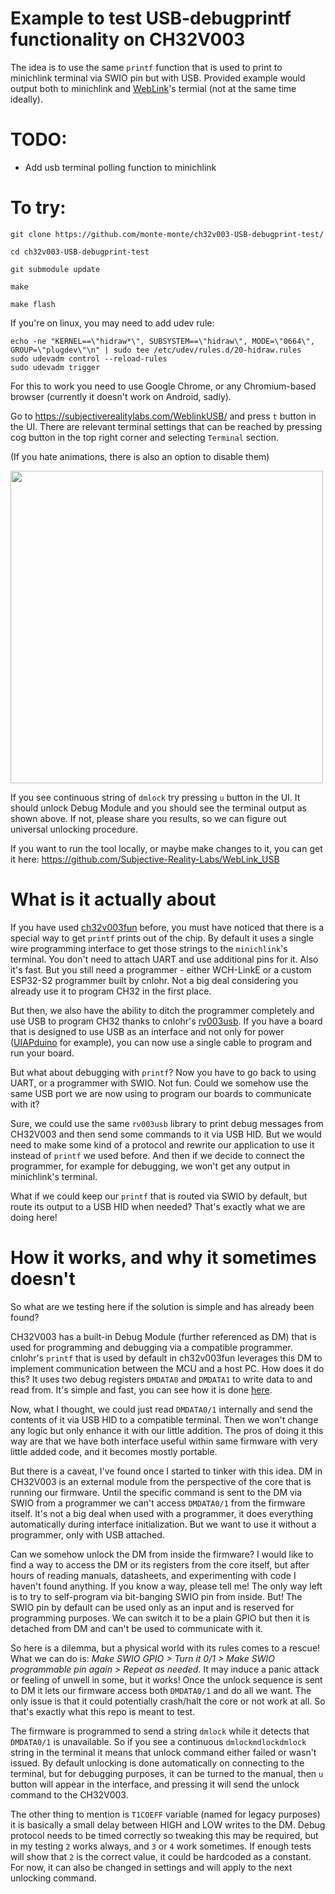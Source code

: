 # Example to test USB-debugprintf functionality on CH32V003
The idea is to use the same ``printf`` function that is used to print to minichlink terminal via SWIO pin but with USB. 
Provided example would output both to minichlink and [WebLink](https://subjectiverealitylabs.com/WeblinkUSB/)'s termial (not at the same time ideally).

# TODO:
- Add usb terminal polling function to minichlink

# To try:
``git clone https://github.com/monte-monte/ch32v003-USB-debugprint-test/``

``cd ch32v003-USB-debugprint-test``

``git submodule update``

``make``

``make flash``

If you're on linux, you may need to add udev rule:

```
echo -ne "KERNEL==\"hidraw*\", SUBSYSTEM==\"hidraw\", MODE=\"0664\", GROUP=\"plugdev\"\n" | sudo tee /etc/udev/rules.d/20-hidraw.rules
sudo udevadm control --reload-rules
sudo udevadm trigger
```
For this to work you need to use Google Chrome, or any Chromium-based browser (currently it doesn't work on Android, sadly).

Go to https://subjectiverealitylabs.com/WeblinkUSB/ and press ``t`` button in the UI.
There are relevant terminal settings that can be reached by pressing cog button in the top right corner and selecting ``Terminal`` section.

(If you hate animations, there is also an option to disable them)

<img src="https://github.com/user-attachments/assets/f6c79832-5721-48b6-a186-eb1d9c997e35" width="500px">

If you see continuous string of ``dmlock`` try pressing ``u`` button in the UI. It should unlock Debug Module and you should see the terminal output as shown above. If not, please share you results, so we can figure out universal unlocking procedure.

If you want to run the tool locally, or maybe make changes to it, you can get it here:
https://github.com/Subjective-Reality-Labs/WebLink_USB

# What is it actually about

If you have used [ch32v003fun](https://github.com/cnlohr/ch32v003fun) before, you must have noticed that there is a special way to get ``printf`` prints out of the chip.
By default it uses a single wire programming interface to get those strings to the ``minichlink``'s terminal. You don't need to attach UART and use additional pins for it. Also it's fast.
But you still need a programmer - either WCH-LinkE or a custom ESP32-S2 programmer built by cnlohr. Not a big deal considering you already use it to program CH32 in the first place.

But then, we also have the ability to ditch the programmer completely and use USB to program CH32 thanks to cnlohr's [rv003usb](https://github.com/cnlohr/rv003usb). If you have a board that is designed to use USB as an interface and not only for power ([UIAPduino](https://www.uiap.jp/en/uiapduino/pro-micro/ch32v003/v1dot4) for example), you can now use a single cable to program and run your board.

But what about debugging with ``printf``? Now you have to go back to using UART, or a programmer with SWIO. Not fun. Could we somehow use the same USB port we are now using to program our boards to communicate with it?

Sure, we could use the same ``rv003usb`` library to print debug messages from CH32V003 and then send some commands to it via USB HID. But we would need to make some kind of a protocol and rewrite our application to use it instead of ``printf`` we used before. And then if we decide to connect the programmer, for example for debugging, we won't get any output in minichlink's terminal.

What if we could keep our ``printf`` that is routed via SWIO by default, but route its output to a USB HID when needed? That's exactly what we are doing here!

# How it works, and why it sometimes doesn't

So what are we testing here if the solution is simple and has already been found?

CH32V003 has a built-in Debug Module (further referenced as DM) that is used for programming and debugging via a compatible programmer. cnlohr's ``printf`` that is used by default in ch32v003fun leverages this DM to implement communication between the MCU and a host PC. How does it do this? It uses two debug registers ``DMDATA0`` and ``DMDATA1`` to write data to and read from. It's simple and fast, you can see how it is done [here](https://github.com/cnlohr/ch32v003fun/blob/2491e928d61f4296fe421705624ff3788c7ac1f7/ch32v003fun/ch32v003fun.c#L1623).

Now, what I thought, we could just read ``DMDATA0/1`` internally and send the contents of it via USB HID to a compatible terminal. Then we won't change any logic but only enhance it with our little addition. The pros of doing it this way are that we have both interface useful within same firmware with very little added code, and it becomes mostly portable.

But there is a caveat, I've found once I started to tinker with this idea. DM in CH32V003 is an external module from the perspective of the core that is running our firmware. Until the specific command is sent to the DM via SWIO from a programmer we can't access ``DMDATA0/1`` from the firmware itself. It's not a big deal when used with a programmer, it does everything automatically during interface initialization. But we want to use it without a programmer, only with USB attached.

Can we somehow unlock the DM from inside the firmware? I would like to find a way to access the DM or its registers from the core itself, but after hours of reading manuals, datasheets, and experimenting with code I haven't found anything. If you know a way, please tell me! The only way left is to try to self-program via bit-banging SWIO pin from inside. But! The SWIO pin by default can be used only as an input and is reserved for programming purposes. We can switch it to be a plain GPIO but then it is detached from DM and can't be used to communicate with it. 

So here is a dilemma, but a physical world with its rules comes to a rescue! What we can do is: *Make SWIO GPIO > Turn it 0/1 > Make SWIO programmable pin again > Repeat as needed*. It may induce a panic attack or feeling of unwell in some, but it works! Once the unlock sequence is sent to DM it lets our firmware access both ``DMDATA0/1`` and do all we want. The only issue is that it could potentially crash/halt the core or not work at all. So that's exactly what this repo is meant to test.

The firmware is programmed to send a string ``dmlock`` while it detects that ``DMDATA0/1`` is unavailable. So if you see a continuous ``dmlockmdlockdmlock`` string in the terminal it means that unlock command either failed or wasn't issued. By default unlocking is done automatically on connecting to the terminal, but for debugging purposes, it can be turned to the manual, then ``u`` button will appear in the interface, and pressing it will send the unlock command to the CH32V003.

The other thing to mention is ``T1COEFF`` variable (named for legacy purposes) it is basically a small delay between HIGH and LOW writes to the DM. Debug protocol needs to be timed correctly so tweaking this may be required, but in my testing ``2`` works always, and ``3`` or ``4`` work sometimes. If enough tests will show that ``2`` is the correct value, it could be hardcoded as a constant. For now, it can also be changed in settings and will apply to the next unlocking command.
